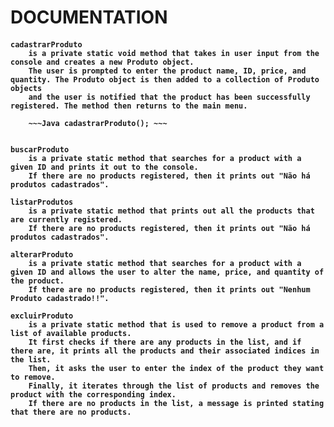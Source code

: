 
 <h1>DOCUMENTATION</h1>
 
 <h4>
   
    cadastrarProduto
        is a private static void method that takes in user input from the console and creates a new Produto object.
        The user is prompted to enter the product name, ID, price, and quantity. The Produto object is then added to a collection of Produto objects
        and the user is notified that the product has been successfully registered. The method then returns to the main menu.

        ~~~Java cadastrarProduto(); ~~~
        

    buscarProduto
        is a private static method that searches for a product with a given ID and prints it out to the console.
        If there are no products registered, then it prints out "Não há produtos cadastrados".
   
    listarProdutos
        is a private static method that prints out all the products that are currently registered.
        If there are no products registered, then it prints out "Não há produtos cadastrados".
  
    alterarProduto
        is a private static method that searches for a product with a given ID and allows the user to alter the name, price, and quantity of the product.
        If there are no products registered, then it prints out "Nenhum Produto cadastrado!!".
       
    excluirProduto
        is a private static method that is used to remove a product from a list of available products.
        It first checks if there are any products in the list, and if there are, it prints all the products and their associated indices in the list.
        Then, it asks the user to enter the index of the product they want to remove.
        Finally, it iterates through the list of products and removes the product with the corresponding index.
        If there are no products in the list, a message is printed stating that there are no products.

 </h4>  
   
 


